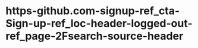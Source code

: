# https-github.com-signup-ref_cta-Sign-up-ref_loc-header-logged-out-ref_page-2Fsearch-source-header
